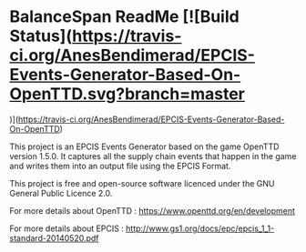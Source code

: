 
# BalanceSpan ReadMe [![Build Status](https://travis-ci.org/AnesBendimerad/EPCIS-Events-Generator-Based-On-OpenTTD.svg?branch=master
)](https://travis-ci.org/AnesBendimerad/EPCIS-Events-Generator-Based-On-OpenTTD)


This project is an EPCIS Events Generator based on the game OpenTTD version 1.5.0. It captures all the supply chain events that happen in the game and writes them into an output file using the EPCIS Format.

This project is free and open-source software licenced under the GNU General Public Licence 2.0.

For more details about OpenTTD : https://www.openttd.org/en/development

For more details about EPCIS : http://www.gs1.org/docs/epc/epcis_1_1-standard-20140520.pdf
